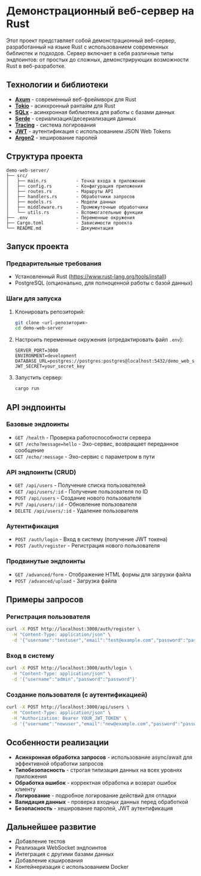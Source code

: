 # Демонстрационный веб-сервер на Rust

Этот проект представляет собой демонстрационный веб-сервер, разработанный на языке Rust с использованием современных библиотек и подходов. Сервер включает в себя различные типы эндпоинтов: от простых до сложных, демонстрирующих возможности Rust в веб-разработке.

## Технологии и библиотеки

- **[Axum](https://github.com/tokio-rs/axum)** - современный веб-фреймворк для Rust
- **[Tokio](https://tokio.rs/)** - асинхронный рантайм для Rust
- **[SQLx](https://github.com/launchbadge/sqlx)** - асинхронная библиотека для работы с базами данных
- **[Serde](https://serde.rs/)** - сериализация/десериализация данных
- **[Tracing](https://github.com/tokio-rs/tracing)** - система логирования
- **[JWT](https://github.com/Keats/jsonwebtoken)** - аутентификация с использованием JSON Web Tokens
- **[Argon2](https://github.com/RustCrypto/password-hashes/tree/master/argon2)** - хеширование паролей

## Структура проекта

```
demo-web-server/
├── src/
│   ├── main.rs           - Точка входа в приложение
│   ├── config.rs         - Конфигурация приложения
│   ├── routes.rs         - Маршруты API
│   ├── handlers.rs       - Обработчики запросов
│   ├── models.rs         - Модели данных
│   ├── middleware.rs     - Промежуточные обработчики
│   └── utils.rs          - Вспомогательные функции
├── .env                  - Переменные окружения
├── Cargo.toml            - Зависимости проекта
└── README.md             - Документация
```

## Запуск проекта

### Предварительные требования

- Установленный Rust (https://www.rust-lang.org/tools/install)
- PostgreSQL (опционально, для полноценной работы с базой данных)

### Шаги для запуска

1. Клонировать репозиторий:
   ```bash
   git clone <url-репозитория>
   cd demo-web-server
   ```

2. Настроить переменные окружения (отредактировать файл `.env`):
   ```
   SERVER_PORT=3000
   ENVIRONMENT=development
   DATABASE_URL=postgres://postgres:postgres@localhost:5432/demo_web_server
   JWT_SECRET=your_secret_key
   ```

3. Запустить сервер:
   ```bash
   cargo run
   ```

## API эндпоинты

### Базовые эндпоинты

- `GET /health` - Проверка работоспособности сервера
- `GET /echo?message=hello` - Эхо-сервис, возвращает переданное сообщение
- `GET /echo/:message` - Эхо-сервис с параметром в пути

### API эндпоинты (CRUD)

- `GET /api/users` - Получение списка пользователей
- `GET /api/users/:id` - Получение пользователя по ID
- `POST /api/users` - Создание нового пользователя
- `PUT /api/users/:id` - Обновление пользователя
- `DELETE /api/users/:id` - Удаление пользователя

### Аутентификация

- `POST /auth/login` - Вход в систему (получение JWT токена)
- `POST /auth/register` - Регистрация нового пользователя

### Продвинутые эндпоинты

- `GET /advanced/form` - Отображение HTML формы для загрузки файла
- `POST /advanced/upload` - Загрузка файла

## Примеры запросов

### Регистрация пользователя

```bash
curl -X POST http://localhost:3000/auth/register \
  -H "Content-Type: application/json" \
  -d '{"username":"testuser","email":"test@example.com","password":"password123"}'
```

### Вход в систему

```bash
curl -X POST http://localhost:3000/auth/login \
  -H "Content-Type: application/json" \
  -d '{"username":"admin","password":"password"}'
```

### Создание пользователя (с аутентификацией)

```bash
curl -X POST http://localhost:3000/api/users \
  -H "Content-Type: application/json" \
  -H "Authorization: Bearer YOUR_JWT_TOKEN" \
  -d '{"username":"newuser","email":"new@example.com","password":"password123"}'
```

## Особенности реализации

- **Асинхронная обработка запросов** - использование async/await для эффективной обработки запросов
- **Типобезопасность** - строгая типизация данных на всех уровнях приложения
- **Обработка ошибок** - корректная обработка и возврат ошибок клиенту
- **Логирование** - подробное логирование действий для отладки
- **Валидация данных** - проверка входных данных перед обработкой
- **Безопасность** - хеширование паролей, JWT аутентификация

## Дальнейшее развитие

- Добавление тестов
- Реализация WebSocket эндпоинтов
- Интеграция с другими базами данных
- Добавление кэширования
- Контейнеризация с использованием Docker